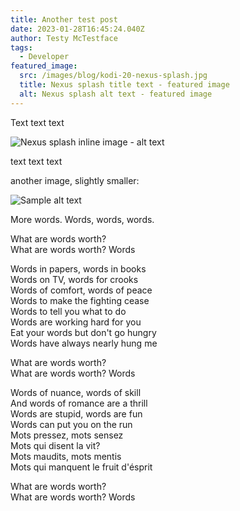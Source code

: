 ```yaml
---
title: Another test post
date: 2023-01-28T16:45:24.040Z
author: Testy McTestface
tags:
  - Developer
featured_image:
  src: /images/blog/kodi-20-nexus-splash.jpg
  title: Nexus splash title text - featured image
  alt: Nexus splash alt text - featured image
---
```

Text text text

![Nexus splash inline image - alt text](/images/blog/kodi-20-nexus-splash.jpg "Nexus splash inline image - title text")

text text text

another image, slightly smaller:

![Sample alt text](/images/blog/mohdshaheer1-720x350.webp "Sample title text")

More words. Words, words, words. 

What are words worth?\
What are words worth? Words

Words in papers, words in books\
Words on TV, words for crooks\
Words of comfort, words of peace\
Words to make the fighting cease\
Words to tell you what to do\
Words are working hard for you\
Eat your words but don't go hungry\
Words have always nearly hung me

What are words worth?\
What are words worth? Words

Words of nuance, words of skill\
And words of romance are a thrill\
Words are stupid, words are fun\
Words can put you on the run\
Mots pressez, mots sensez\
Mots qui disent la vit?\
Mots maudits, mots mentis\
Mots qui manquent le fruit d'ésprit

What are words worth?\
What are words worth? Words